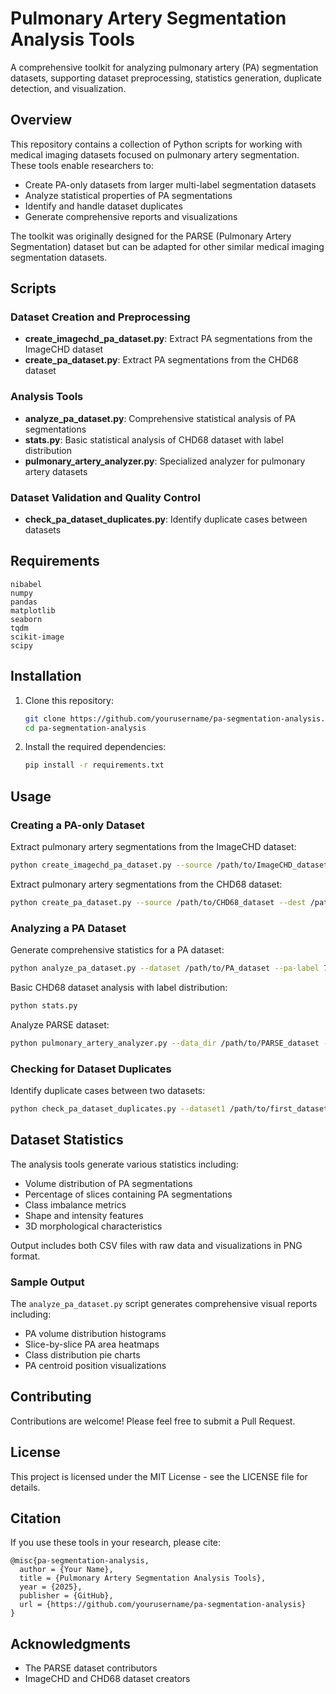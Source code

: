 # Pulmonary Artery Segmentation Analysis Tools

A comprehensive toolkit for analyzing pulmonary artery (PA) segmentation datasets, supporting dataset preprocessing, statistics generation, duplicate detection, and visualization.

## Overview

This repository contains a collection of Python scripts for working with medical imaging datasets focused on pulmonary artery segmentation. These tools enable researchers to:

- Create PA-only datasets from larger multi-label segmentation datasets
- Analyze statistical properties of PA segmentations
- Identify and handle dataset duplicates
- Generate comprehensive reports and visualizations

The toolkit was originally designed for the PARSE (Pulmonary Artery Segmentation) dataset but can be adapted for other similar medical imaging segmentation datasets.

## Scripts

### Dataset Creation and Preprocessing

- **create_imagechd_pa_dataset.py**: Extract PA segmentations from the ImageCHD dataset
- **create_pa_dataset.py**: Extract PA segmentations from the CHD68 dataset

### Analysis Tools

- **analyze_pa_dataset.py**: Comprehensive statistical analysis of PA segmentations
- **stats.py**: Basic statistical analysis of CHD68 dataset with label distribution
- **pulmonary_artery_analyzer.py**: Specialized analyzer for pulmonary artery datasets

### Dataset Validation and Quality Control

- **check_pa_dataset_duplicates.py**: Identify duplicate cases between datasets

## Requirements

```
nibabel
numpy
pandas
matplotlib
seaborn
tqdm
scikit-image
scipy
```

## Installation

1. Clone this repository:
   ```bash
   git clone https://github.com/yourusername/pa-segmentation-analysis.git
   cd pa-segmentation-analysis
   ```

2. Install the required dependencies:
   ```bash
   pip install -r requirements.txt
   ```

## Usage

### Creating a PA-only Dataset

Extract pulmonary artery segmentations from the ImageCHD dataset:

```bash
python create_imagechd_pa_dataset.py --source /path/to/ImageCHD_dataset --dest /path/to/output --pa-label 7
```

Extract pulmonary artery segmentations from the CHD68 dataset:

```bash
python create_pa_dataset.py --source /path/to/CHD68_dataset --dest /path/to/output --pa-label 7
```

### Analyzing a PA Dataset

Generate comprehensive statistics for a PA dataset:

```bash
python analyze_pa_dataset.py --dataset /path/to/PA_dataset --pa-label 7 --output /path/to/stats_output
```

Basic CHD68 dataset analysis with label distribution:

```bash
python stats.py
```

Analyze PARSE dataset:

```bash
python pulmonary_artery_analyzer.py --data_dir /path/to/PARSE_dataset --output_dir /path/to/output
```

### Checking for Dataset Duplicates

Identify duplicate cases between two datasets:

```bash
python check_pa_dataset_duplicates.py --dataset1 /path/to/first_dataset --dataset2 /path/to/second_dataset --output duplication_report.md
```

## Dataset Statistics

The analysis tools generate various statistics including:

- Volume distribution of PA segmentations
- Percentage of slices containing PA segmentations
- Class imbalance metrics
- Shape and intensity features
- 3D morphological characteristics

Output includes both CSV files with raw data and visualizations in PNG format.

### Sample Output

The `analyze_pa_dataset.py` script generates comprehensive visual reports including:

- PA volume distribution histograms
- Slice-by-slice PA area heatmaps
- Class distribution pie charts
- PA centroid position visualizations

## Contributing

Contributions are welcome! Please feel free to submit a Pull Request.

## License

This project is licensed under the MIT License - see the LICENSE file for details.

## Citation

If you use these tools in your research, please cite:

```
@misc{pa-segmentation-analysis,
  author = {Your Name},
  title = {Pulmonary Artery Segmentation Analysis Tools},
  year = {2025},
  publisher = {GitHub},
  url = {https://github.com/yourusername/pa-segmentation-analysis}
}
```

## Acknowledgments

- The PARSE dataset contributors
- ImageCHD and CHD68 dataset creators
